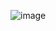  
  ![image](https://github.com/GabriellaMoura7/GabriellaMoura7/assets/159180575/e34f611d-4144-4d76-a214-04b602789c5e)

                          
